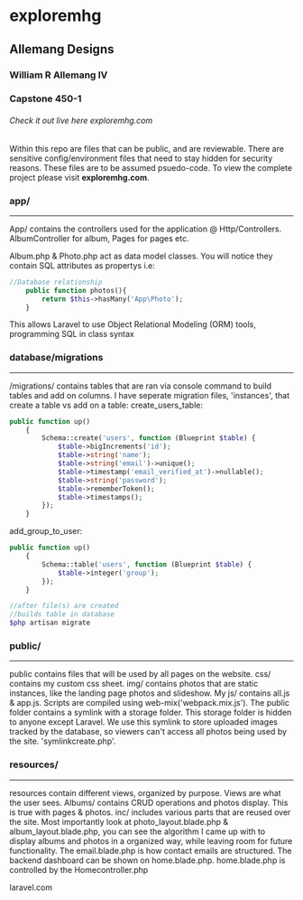 # exploremhg
## Allemang Designs
### William R Allemang IV
### Capstone 450-1
###### Check it out live here exploremhg.com

Within this repo are files that can be public, and are reviewable. There are sensitive config/environment 
files that need to stay hidden for security reasons. These files are to be assumed psuedo-code. To view
the complete project please visit **exploremhg.com**.


### app/
---
App/ contains the controllers used for the application @ Http/Controllers. AlbumController for album, Pages for pages etc.

Album.php & Photo.php act as data model classes. You will notice they contain SQL attributes as propertys i.e:
```php
//Database relationship
    public function photos(){
        return $this->hasMany('App\Photo');
    }
```
This allows Laravel to use Object Relational Modeling (ORM) tools, programming SQL in class syntax

### database/migrations
---
/migrations/ contains tables that are ran via console command to build tables and add on columns. I have seperate
migration files, 'instances', that create a table vs add on a table:
create_users_table:
```php
public function up()
    {
        Schema::create('users', function (Blueprint $table) {
            $table->bigIncrements('id');
            $table->string('name');
            $table->string('email')->unique();
            $table->timestamp('email_verified_at')->nullable();
            $table->string('password');
            $table->rememberToken();
            $table->timestamps();
        });
    }
```

add_group_to_user:
```php
public function up()
    {
        Schema::table('users', function (Blueprint $table) {
            $table->integer('group');
        });
    }
```

```php
//after file(s) are created
//builds table in database
$php artisan migrate
```

### public/
---
public contains files that will be used by all pages on the website. css/ contains my custom
css sheet. img/ contains photos that are static instances, like the landing page photos and 
slideshow. My js/ contains all.js & app.js. Scripts are compiled using web-mix('webpack.mix.js'). The public 
folder contains a symlink with a storage folder. This storage folder is hidden to anyone 
except Laravel. We use this symlink to store uploaded images tracked by the database, so 
viewers can't access all photos being used by the site. 'symlinkcreate.php'.


### resources/
---
resources contain different views, organized by purpose. Views are what the user sees. 
Albums/ contains CRUD operations and photos display. This is true with pages & photos. inc/ 
includes various parts that are reused over the site. Most importantly look at photo_layout.blade.php
& album_layout.blade.php, you can see the algorithm I came up with to display albums and photos 
in a organized way, while leaving room for future functionality. The email.blade.php is how contact
emails are structured. The backend dashboard can be shown on home.blade.php. home.blade.php is controlled
by the Homecontroller.php


laravel.com
